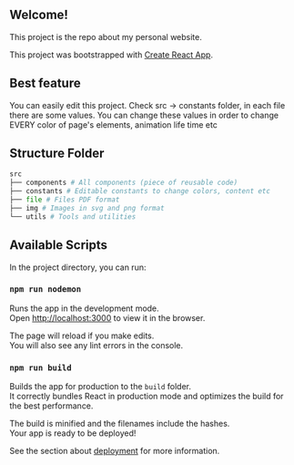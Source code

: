 ## Welcome!

This project is the repo about my personal website.

This project was bootstrapped with [Create React App](https://github.com/facebook/create-react-app).

## Best feature

You can easily edit this project.
Check src -> constants folder, in each file there are some values.
You can change these values in order to change EVERY color of page's elements, animation life time etc

## Structure Folder

```python
src
├── components # All components (piece of reusable code)
├── constants # Editable constants to change colors, content etc
├── file # Files PDF format
├── img # Images in svg and png format
└── utils # Tools and utilities
```

## Available Scripts

In the project directory, you can run:

### `npm run nodemon`

Runs the app in the development mode.<br />
Open [http://localhost:3000](http://localhost:3000) to view it in the browser.

The page will reload if you make edits.<br />
You will also see any lint errors in the console.

### `npm run build`

Builds the app for production to the `build` folder.<br />
It correctly bundles React in production mode and optimizes the build for the best performance.

The build is minified and the filenames include the hashes.<br />
Your app is ready to be deployed!

See the section about [deployment](https://facebook.github.io/create-react-app/docs/deployment) for more information.
